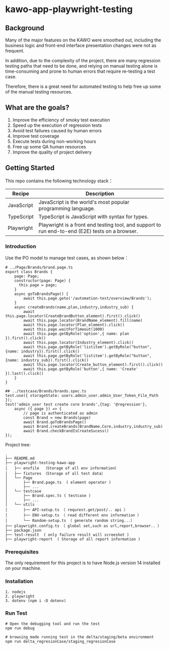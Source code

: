 # kawo-app-playwright-testing
## **Background**
Many of the major features on the KAWO were smoothed out, including the business logic and front-end interface presentation changes were not as frequent.

In addition, due to the complexity of the project, there are many regression testing paths that need to be done, and relying on manual testing alone is time-consuming and prone to human errors that require re-testing a test case.

Therefore, there is a great need for automated testing to help free up some of the manual testing resources.

## **What are the goals?**
1. Improve the efficiency of smoky test execution
1. Speed up the execution of regression tests
1. Avoid test failures caused by human errors
1. Improve test coverage
1. Execute tests during non-working hours
1. Free up some QA human resources
1. Improve the quality of project delivery

## **Getting Started**
This repo contains the following technology stack：

Recipe | Description
---|---
JavaScript | JavaScript is the world's most popular programming language.
TypeScript | TypeScript is JavaScript with syntax for types.
Playwright | Playwright is a front end testing tool, and support to run end-to-end (E2E) tests on a browser.

### **Introduction**
Use the PO model to manage test cases, as shown below：
```
# ../Page/Brands/brand.page.ts
export class Brands {
    page: Page;
    constructor(page: Page) {
      this.page = page;
    }
    async goToBrandsPage() {
        await this.page.goto('/automation-test/overview/Brands'); 
    }
    async createBrands(name,plan,industry,industry_sub) {
        await this.page.locator(CreateBrandButton_element).first().click()  
        await this.page.locator(BrandName_element).fill(name)
        await this.page.locator(Plan_element).click()
        await this.page.waitForTimeout(1000)
        await this.page.getByRole('option',{ name: plan }).first().click() 
        await this.page.locator(Industry_element).click() 
        await this.page.getByRole('listitem').getByRole("button",{name: industry}).first().click()
        await this.page.getByRole('listitem').getByRole("button",{name: industry_sub}).first().click()
        await this.page.locator(Create_button_element).first().click()
        await this.page.getByRole('button',{ name: 'Create' }).last().click()
    }
}
```

```
## ../testcase/Brands/brands.spec.ts
test.use({ storageState: users.admin_user.admin_User_Token_File_Path });
test('admin_user test create core brands',{tag: '@regression'}, 
    async ({ page }) => {
        // page is authenticated as admin
        const Brand = new Brands(page)
        await Brand.goToBrandsPage()
        await Brand.createBrands(BrandName,Core,industry,industry_sub)
        await Brand.checkBrandIsCreateSucess()
});
```

Project tree:
```
.
├── README.md
├── playwright-testing-kawo-app
│   ├── envfile  （Storage of all env information）
│   ├── fixtures （Storage of all test data）
│   └── Page
│       ├── Brand.page.ts  ( element operater )
│       ├── ...
│   └── testcase
│       ├── Brand.spec.ts ( testcase )
│       ├── ...
│   └── utils
│       ├── API-setup.ts （ requrest.get/post/.. api ）
│       ├── ENV-setup.ts （ read different env information ）
│       └── Random-setup.ts （ generate random string...）
├── playwright.config.ts （ global set,such as url,report,browser.. ）
├── package.json
├── test-result  ( only failure result will screeshot )
├── playwright-report  ( Storage of all report information )
```

### **Prerequisites**
The only requirement for this project is to have Node.js version 14 installed on your machine. 

### **Installation**
```
1. nodejs
2. playwright
3. dotenv (npm i -D dotenv)
```
### **Run Test**
```
# Open the debugging tool and run the test
npm run debug

# browsing mode running test in the delta/staging/beta environment
npm run delta_regresionCase/staging_regresionCase
```

